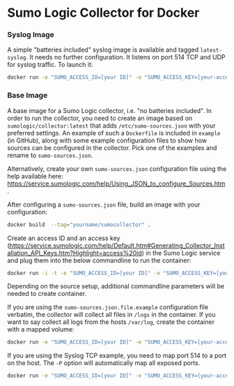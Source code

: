 # Sumo Logic Collector for Docker

### Syslog Image

A simple "batteries included" syslog image is available and tagged `latest-syslog`. It needs no further configuration. It listens on port 514 TCP and UDP for syslog traffic. To launch it: 

```bash
docker run -e "SUMO_ACCESS_ID=[your ID]" -e "SUMO_ACCESS_KEY=[your-access-key]" -P sumologic/collector:latest-syslog
```

### Base Image

A base image for a Sumo Logic collector, i.e. "no batteries included". In order to run the collector, you need to create
an image based on `sumologic/collector:latest` that adds `/etc/sumo-sources.json` with your preferred settings. An example of such a `Dockerfile` is included in `example` (in GitHub), along with some example configuration files to show how sources can be configured in the collector. Pick one of the examples and rename to ``sumo-sources.json``.

Alternatively, create your own `sumo-sources.json` configuration file using the help available here: https://service.sumologic.com/help/Using_JSON_to_configure_Sources.htm.

After configuring a `sumo-sources.json` file, build an image with your configuration:

```bash
docker build  --tag="yourname/sumocollector" .
```

Create an access ID and an access key (https://service.sumologic.com/help/Default.htm#Generating_Collector_Installation_API_Keys.htm?Highlight=access%20id) in the Sumo Logic service and plug them into the below commandline to run the container:

```bash
docker run -i -t -e "SUMO_ACCESS_ID=[your ID]" -e "SUMO_ACCESS_KEY=[your-access-key]" yourname/sumocollector
```

Depending on the source setup, additional commandline parameters will be needed to create container.

If you are using the ``sumo-sources.json.file.example`` configuration file verbatim, the collector will collect all files in ``/logs`` in the container. If you want to say collect all logs from the hosts ``/var/log``, create the container with a mapped volume:

```bash
docker run -e "SUMO_ACCESS_ID=[your ID]" -e "SUMO_ACCESS_KEY=[your-access-key]" -v /var/log:/logs yourname/sumocollector
```

If you are using the Syslog TCP example, you need to map port 514 to a port on the host. The ``-P`` option will automatically map all exposed ports.

```bash
docker run -e "SUMO_ACCESS_ID=[your ID]" -e "SUMO_ACCESS_KEY=[your-access-key]" -P yourname/sumocollector
```

